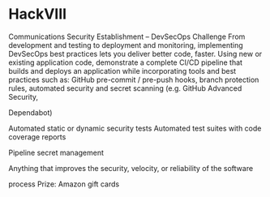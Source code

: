 # HackVIII
Communications Security Establishment – DevSecOps Challenge
From development and testing to deployment and monitoring,
implementing DevSecOps best practices lets you deliver better code,
faster. Using new or existing application code, demonstrate a complete
CI/CD pipeline that builds and deploys an application while
incorporating tools and best practices such as:
GitHub pre-commit / pre-push hooks, branch protection rules,
automated security and secret scanning (e.g. GitHub Advanced Security,

Dependabot)

Automated static or dynamic security tests
Automated test suites with code coverage reports

Pipeline secret management

Anything that improves the security, velocity, or reliability of the software

process
Prize: Amazon gift cards
